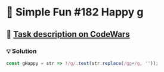 # 📝 Simple Fun #182 Happy g

## 🔗 [Task description on CodeWars](https://www.codewars.com/kata/58bcd27b7288983803000002)

### 💡 Solution

```javascript
const gHappy = str => !/g/.test(str.replace(/gg+/g, ''));
```

